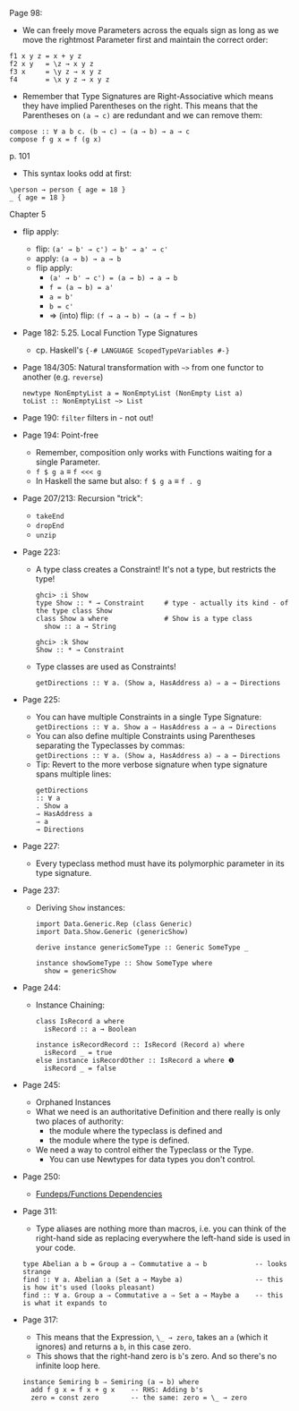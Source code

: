 Page 98:
- We can freely move Parameters across the equals sign as long as we move the rightmost Parameter first
and maintain the correct order:
```
f1 x y z = x + y z
f2 x y   = \z → x y z
f3 x     = \y z → x y z
f4       = \x y z → x y z
```

- Remember that Type Signatures are Right-Associative which means they have implied Parentheses on the
right. This means that the Parentheses on `(a → c)` are redundant and we can remove them:
```
compose :: ∀ a b c. (b → c) → (a → b) → a → c
compose f g x = f (g x)
```

p. 101
- This syntax looks odd at first:
```
\person → person { age = 18 }
_ { age = 18 }
```

Chapter 5
- flip apply:
  - flip: `(a' → b' → c') → b' → a' → c'`
  - apply: `(a → b) → a → b`
  - flip apply:
    - `(a' → b' → c') = (a → b) → a → b`
    - `f = (a → b) = a'`
    - `a = b'`
    - `b = c'`
    - ⇒ (into) flip: `(f → a → b) → (a → f → b)`

- Page 182: 5.25. Local Function Type Signatures
  - cp. Haskell's `{-# LANGUAGE ScopedTypeVariables #-}`

- Page 184/305: Natural transformation with `~>` from one functor to another (e.g. `reverse`)
    ```
    newtype NonEmptyList a = NonEmptyList (NonEmpty List a)
    toList :: NonEmptyList ~> List
    ```
- Page 190: `filter` filters in - not out!
- Page 194: Point-free
  - Remember, composition only works with Functions waiting for a single Parameter.
  - `f $ g a` ≡ `f <<< g`
  - In Haskell the same but also: `f $ g a` ≡ `f . g`

- Page 207/213: Recursion "trick":
  - `takeEnd`
  - `dropEnd`
  - `unzip`

- Page 223:
  - A type class creates a Constraint! It's not a type, but restricts the type!
    ```
    ghci> :i Show
    type Show :: * → Constraint     # type - actually its kind - of the type class Show
    class Show a where              # Show is a type class
      show :: a → String

    ghci> :k Show
    Show :: * → Constraint
    ```
  - Type classes are used as Constraints!
    ```
    getDirections :: ∀ a. (Show a, HasAddress a) ⇒ a → Directions
    ```

- Page 225:
  - You can have multiple Constraints in a single Type Signature:  
    `getDirections :: ∀ a. Show a ⇒ HasAddress a ⇒ a → Directions`
  - You can also define multiple Constraints using Parentheses separating the Typeclasses by commas:  
    `getDirections :: ∀ a. (Show a, HasAddress a) ⇒ a → Directions`
  - Tip: Revert to the more verbose signature when type signature spans multiple lines:
    ```
    getDirections
    :: ∀ a
    . Show a
    ⇒ HasAddress a
    ⇒ a
    → Directions
    ```
- Page 227:
  - Every typeclass method must have its polymorphic parameter in its type signature.

- Page 237:
  - Deriving `Show` instances:
    ```
    import Data.Generic.Rep (class Generic)
    import Data.Show.Generic (genericShow)

    derive instance genericSomeType :: Generic SomeType _

    instance showSomeType :: Show SomeType where
      show = genericShow
    ```

- Page 244:
  - Instance Chaining:
    ```
    class IsRecord a where
      isRecord :: a → Boolean

    instance isRecordRecord :: IsRecord (Record a) where
      isRecord _ = true
    else instance isRecordOther :: IsRecord a where ❶
      isRecord _ = false
    ```

- Page 245:
  - Orphaned Instances
  - What we need is an authoritative Definition and there really is only two places of authority:
    - the module where the typeclass is defined and
    - the module where the type is defined.
  - We need a way to control either the Typeclass or the Type.
    - You can use Newtypes for data types you don't control.

- Page 250:
  - [Fundeps/Functions Dependencies](https://stackoverflow.com/a/20040343/365425)

- Page 311:
  -  Type aliases are nothing more than macros, i.e. you can think of the right-hand side as replacing everywhere the left-hand side is used in your code.
  ```
  type Abelian a b = Group a ⇒ Commutative a ⇒ b            -- looks strange
  find :: ∀ a. Abelian a (Set a → Maybe a)                  -- this is how it's used (looks pleasant)
  find :: ∀ a. Group a ⇒ Commutative a ⇒ Set a → Maybe a    -- this is what it expands to
  ```

- Page 317:
  - This means that the Expression, `\_ → zero`, takes an `a` (which it ignores) and returns a `b`, in this case zero.
  - This shows that the right-hand zero is `b`'s zero. And so there's no infinite loop here.
  ```
  instance Semiring b ⇒ Semiring (a → b) where
    add f g x = f x + g x    -- RHS: Adding b's
    zero = const zero        -- the same: zero = \_ → zero
  ```

